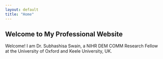 ```yaml
---
layout: default
title: "Home"
---
```


## Welcome to My Professional Website

Welcome! I am Dr. Subhashisa Swain, a NIHR DEM COMM Research Fellow at the University of Oxford and Keele University, UK.
